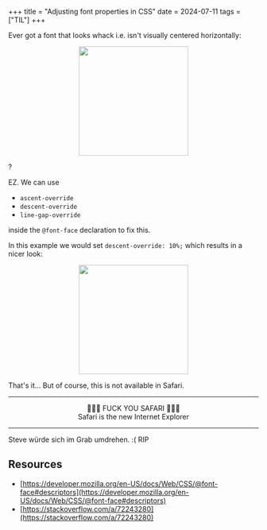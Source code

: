 +++
title = "Adjusting font properties in CSS"
date = 2024-07-11
tags = ["TIL"]
+++


Ever got a font that looks whack i.e. isn't visually centered horizontally:

<center>
<img src="/images/2025-01-07-adjust-fontproperties-in-css-1.webp" style="width: 220px;"/>
</center>

?

EZ. We can use

- `ascent-override`
- `descent-override`
- `line-gap-override`

inside the `@font-face` declaration to fix this.

In this example we would set `descent-override: 10%;` which results in a nicer look:

<center>
<img src="/images/2025-01-07-adjust-fontproperties-in-css-2.webp" style="width: 220px;"/>
</center>


That's it... But of course, this is not available in Safari.

---
<center>🖕🖕🖕 FUCK YOU SAFARI 🖕🖕🖕</center>
<center>Safari is the new Internet Explorer</center>

---

Steve würde sich im Grab umdrehen. :( RIP


## Resources

- [https://developer.mozilla.org/en-US/docs/Web/CSS/@font-face#descriptors](https://developer.mozilla.org/en-US/docs/Web/CSS/@font-face#descriptors)
- [https://stackoverflow.com/a/72243280](https://stackoverflow.com/a/72243280)

